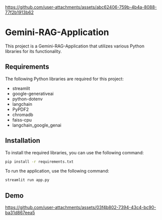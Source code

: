 
https://github.com/user-attachments/assets/abc62406-759b-4b4a-8088-77f2b1913b62
# Gemini-RAG-Application

This project is a Gemini-RAG-Application that utilizes various Python libraries for its functionality.

## Requirements

The following Python libraries are required for this project:

- streamlit
- google-generativeai   
- python-dotenv
- langchain
- PyPDF2
- chromadb
- faiss-cpu
- langchain_google_genai

## Installation

To install the required libraries, you can use the following command:

```sh
pip install -r requirements.txt
```

To run the application, use the following command:

```sh
streamlit run app.py
```

## Demo
https://github.com/user-attachments/assets/03f4b802-7394-43c4-bc90-ba31d867eea5


